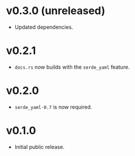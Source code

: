 # v0.3.0 (unreleased)

  * Updated dependencies.

# v0.2.1

  * `docs.rs` now builds with the `serde_yaml` feature.

# v0.2.0

  * `serde_yaml-0.7` is now required.

# v0.1.0

  * Initial public release.
